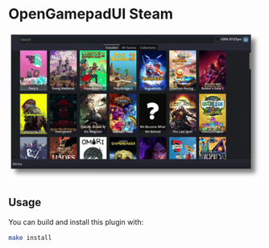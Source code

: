 # OpenGamepadUI Steam

![](./docs/screen01.png)

## Usage

You can build and install this plugin with:

```bash
make install
```

